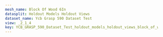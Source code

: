 ```yaml
---
mesh_name: Block Of Wood 6In
datasplit: Holdout Models Holdout Views
dataset_name: Ycb Grasp 590 Dataset Test
view: _2_1_4
key: YCB_GRASP_590_Dataset_Test_holdout_models_holdout_views_block_of_wood_6in__2_1_4
---
```

